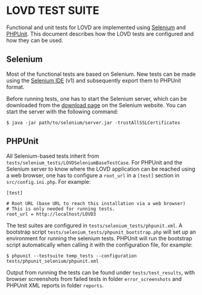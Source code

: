 <!---
LEIDEN OPEN VARIATION DATABASE (LOVD)

Created     : 2015-02-10
Modified    : 2016-03-07
For LOVD    : 3.0-15

Authors     : Daan Asscheman <D.Asscheman@LUMC.nl>
            : Mark Kroon <m.kroon@lumc.nl>
-->

# LOVD TEST SUITE

Functional and unit tests for LOVD are implemented using
[Selenium](http://www.seleniumhq.org/) and
[PHPUnit](https://phpunit.de/). This document describes how the LOVD
tests are configured and how they can be used.

## Selenium

Most of the functional tests are based on Selenium. New tests can be
made using the [Selenium IDE](http://www.seleniumhq.org/projects/ide/)
(v1) and subsequently export them to PHPUnit format.

Before running tests, one has to start the Selenium server, which can
be downloaded from the
[download page](http://www.seleniumhq.org/download/) on the Selenium
website. You can start the server with the following command:

    $ java -jar path/to/selenium/server.jar -trustAllSSLCertificates

## PHPUnit

All Selenium-based tests inherit from
`tests/selenium_tests/LOVDSeleniumBaseTestCase`. For PHPUnit and
the Selenium server to know where the LOVD application can be reached
using a web browser, one has to configure a `root_url` in a `[test]`
section in `src/config.ini.php`. For example:

    [test]

    # Root URL (base URL to reach this installation via a web browser)
    # This is only needed for running tests.
    root_url = http://localhost/LOVD3

The test suites are configured in `tests/selenium_tests/phpunit.xml`.
A bootstrap script `tests/selenium_tests/phpunit_bootstrap.php` will
set up an environment for running the selenium tests. PHPUnit will run
the bootstrap script automatically when calling it with the
configuration file, for example:

    $ phpunit --testsuite temp_tests --configuration tests/phpunit_selenium/phpunit.xml

Output from running the tests can be found under `tests/test_results`,
with browser screenshots from failed tests in folder
`error_screenshots` and PHPUnit XML reports in folder `reports`.

